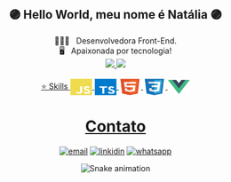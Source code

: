 ## <div align="center">🟣 Hello World, meu nome é <strong>Natália</strong> 🟣</div>


<div align="center">
  👩🏻‍💻 &nbsp; Desenvolvedora Front-End. </br> 
  🖥 &nbsp; Apaixonada por tecnologia!      
  
 </div> 

<div align="center">
  <a href="https://github.com/Natalialra">
  <img height="180em" src="https://github-readme-stats.vercel.app/api?username=natalialra&show_icons=true&theme=dracula&include_all_commits=true&count_private=true"/>
  <img height="180em" src="https://github-readme-stats.vercel.app/api/top-langs/?username=natalialra&layout=compact&langs_count=7&theme=dracula"/>
</div>
<div style="display: inline_block", align="center"><br>
   ⭐ Skills
  <img align="center" alt="Na-Js" height="30" width="40" src="https://raw.githubusercontent.com/devicons/devicon/master/icons/javascript/javascript-plain.svg">
  <img align="center" alt="Na-Ts" height="30" width="40" src="https://raw.githubusercontent.com/devicons/devicon/master/icons/typescript/typescript-plain.svg">
  <img align="center" alt="Na-HTML" height="30" width="40" src="https://raw.githubusercontent.com/devicons/devicon/master/icons/html5/html5-original.svg">
  <img align="center" alt="Na-CSS" height="30" width="40" src="https://raw.githubusercontent.com/devicons/devicon/master/icons/css3/css3-original.svg">
  <img align="center" alt="Na-CSS" height="30" width="40" src="https://raw.githubusercontent.com/devicons/devicon/master/icons/vuejs/vuejs-original.svg">
</div>
<div align="center"> 
 <h1>Contato</h1>


[![email ](https://img.shields.io/badge/-natty1991@outlook.com-006bed?style=flat-square&logo=Gmail&logoColor=white&link=mailto:thaynareginam@hotmail.com)](mailto:natty1991@outlook.com)
[![linkidin](https://img.shields.io/badge/-Linkedin-0e76a8?style=flat-square&logo=Linkedin&logoColor=white&link&link=https://https://www.linkedin.com/in/natalia-ribeiro-dev-front-end/)](https://www.linkedin.com/in/natalia-ribeiro-dev-front-end/)
[![whatsapp](https://img.shields.io/badge/-WhatsApp-25d366?style=flat-square&labelColor=25d366&logo=whatsapp&logoColor=white&link=https://linkwhats.app/2b9ad8/)](https://api.whatsapp.com/send?phone=5531993972587)
  
  ![Snake animation](https://github.com/Natalialra/Natalialra/blob/output/github-contribution-grid-snake.svg)
</div>
